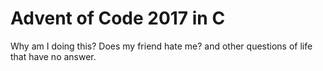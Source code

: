 Advent of Code 2017 in C
============

Why am I doing this? Does my friend hate me? and other questions of life that have no answer.